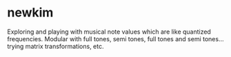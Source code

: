 # newkim
Exploring and playing with musical note values which are like quantized frequencies. Modular with full tones, semi tones, full tones and semi tones... trying matrix transformations, etc.
